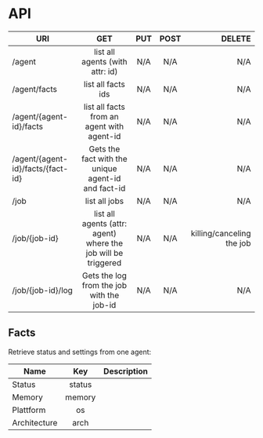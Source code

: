API
========

| URI                              | GET																																				| PUT   | POST   										| DELETE										|
| --------------------------------- |:-------------------------------------------------------------------------:|:-----:|:-------------------------:|--------------------------:|
| /agent														| list all agents (with attr: id)																						| N/A   | N/A												| N/A												|
| /agent/facts											| list all facts ids															 													| N/A   | N/A												| N/A												|
| /agent/{agent-id}/facts						| list all facts from an agent with agent-id			 													| N/A   | N/A												| N/A												|
| /agent/{agent-id}/facts/{fact-id}	| Gets the fact with the unique agent-id and fact-id												| N/A   | N/A												| N/A												|
| /job															| list all jobs 																														| N/A   | N/A												| N/A												|
| /job/{job-id}											| list all agents (attr: agent)					 where the job will be triggered		| N/A   | N/A												| killing/canceling the job	|
| /job/{job-id}/log									| Gets the log from the job with the job-id																	| N/A   | N/A												| N/A												|


Facts
--------
Retrieve status and settings from one agent:

| Name								| Key	 					| Description														|
| --------------------|:-------------:|--------------------------------------:|
| Status							| status				|																				|
| Memory							|	memory				|																				|
| Plattform						|	os						|																				|
| Architecture				|	arch					|																				|